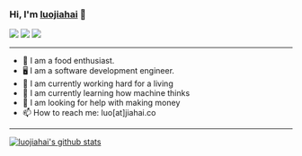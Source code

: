 ### Hi, I'm [luojiahai](https://luojiahai.com) 👋

[![](https://img.shields.io/badge/-X-000000?style=flat-square&logo=x&logoColor=white)](https://x.com/luojiahai)
[![](https://img.shields.io/badge/-Instagram-E4405F?style=flat-square&logo=instagram&logoColor=white)](https://instagram.com/luojiahai)
[![](https://img.shields.io/badge/-LinkedIn-0A66C2?style=flat-square&logo=linkedin&logoColor=white)](https://linkedin.com/in/luojiahai)

---

- 🥢 I am a food enthusiast.
- 🖥️ I am a software development engineer.
- 🔭 I am currently working hard for a living
- 🌱 I am currently learning how machine thinks
- 🤔 I am looking for help with making money
- 📫 How to reach me: luo[at]jiahai.co

<!--
**luojiahai/luojiahai** is a ✨ _special_ ✨ repository because its `README.md` (this file) appears on your GitHub profile.

Here are some ideas to get you started:

- 🔭 I’m currently working on ...
- 🌱 I’m currently learning ...
- 👯 I’m looking to collaborate on ...
- 🤔 I’m looking for help with ...
- 💬 Ask me about ...
- 📫 How to reach me: ...
- 😄 Pronouns: ...
- ⚡ Fun fact: ...
-->

---

[![luojiahai's github stats](https://github-readme-stats.vercel.app/api?username=luojiahai&theme=github_dark&show_icons=true&border_radius=0&rank_icon=github)](https://github.com/luojiahai/)
